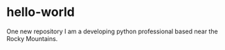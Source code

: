 # hello-world
One new repository
I am a developing python professional based near the Rocky Mountains.

